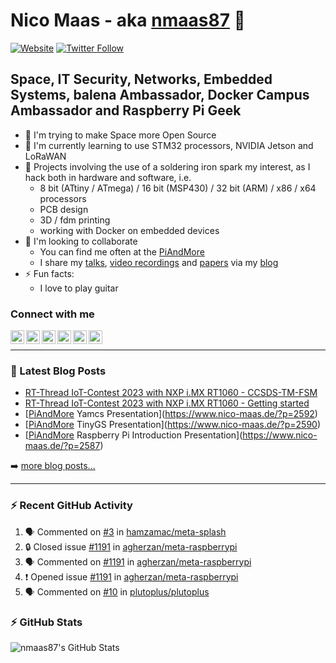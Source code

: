 # Nico Maas - aka [nmaas87][website] 👋

[![Website](https://img.shields.io/website?label=nico-maas.de&style=for-the-badge&url=https%3A%2F%2Fwww.nico-maas.de)](https://www.nico-maas.de)
[![Twitter Follow](https://img.shields.io/twitter/follow/nmaas87?color=1DA1F2&logo=twitter&style=for-the-badge)](https://twitter.com/intent/follow?original_referer=https%3A%2F%2Fgithub.com%2Fnmaas87&screen_name=nmaas87)

## Space, IT Security, Networks, Embedded Systems, balena Ambassador, Docker Campus Ambassador and Raspberry Pi Geek

- 🔭 I'm trying to make Space more Open Source
- 🌱 I'm currently learning to use STM32 processors, NVIDIA Jetson and LoRaWAN
- 🎉 Projects involving the use of a soldering iron spark my interest, as I hack both in hardware and software, i.e.
  - 8 bit (ATtiny / ATmega) / 16 bit (MSP430) / 32 bit (ARM) / x86 / x64 processors
  - PCB design
  - 3D / fdm printing
  - working with Docker on embedded devices
- 👯 I'm looking to collaborate
  - You can find me often at the [PiAndMore][piandmore]
  - I share my [talks], [video recordings] and [papers] via my [blog][website]
- ⚡ Fun facts:
  - I love to play guitar

### Connect with me

[<img align="left" alt="nico-maas.de" width="22px" src="https://cdn.simpleicons.org/wordpress" />][website]
[<img align="left" alt="nicomaas | Keybase" width="22px" src="https://cdn.simpleicons.org/keybase" />][keybase]
[<img align="left" alt="nmaas87 | Twitter" width="22px" src="https://cdn.simpleicons.org/twitter" />][twitter]
[<img align="left" alt="@nmaas87@chaos.social | Mastodon" width="22px" src="https://cdn.simpleicons.org/mastodon" />][mastodon]
[<img align="left" alt="nicomaas | LinkedIn" width="22px" src="https://cdn.simpleicons.org/linkedin" />][linkedin]
[<img align="left" alt="nmaas87 | Hackster" width="22px" src="https://cdn.simpleicons.org/hackster" />][hackster]



<br />

---

### 📕 Latest Blog Posts

<!-- BLOG-POST-LIST:START -->
- [RT-Thread IoT-Contest 2023 with NXP i.MX RT1060 - CCSDS-TM-FSM](https://www.nico-maas.de/?p=2600)
- [RT-Thread IoT-Contest 2023 with NXP i.MX RT1060 - Getting started](https://www.nico-maas.de/?p=2595)
- [[PiAndMore] Yamcs Presentation](https://www.nico-maas.de/?p=2592)
- [[PiAndMore] TinyGS Presentation](https://www.nico-maas.de/?p=2590)
- [[PiAndMore] Raspberry Pi Introduction Presentation](https://www.nico-maas.de/?p=2587)
<!-- BLOG-POST-LIST:END -->

➡️ [more blog posts...](https://www.nico-maas.de)

---

### :zap: Recent GitHub Activity
  
<!--START_SECTION:activity-->
1. 🗣 Commented on [#3](https://github.com/hamzamac/meta-splash/issues/3) in [hamzamac/meta-splash](https://github.com/hamzamac/meta-splash)
2. 🔒 Closed issue [#1191](https://github.com/agherzan/meta-raspberrypi/issues/1191) in [agherzan/meta-raspberrypi](https://github.com/agherzan/meta-raspberrypi)
3. 🗣 Commented on [#1191](https://github.com/agherzan/meta-raspberrypi/issues/1191) in [agherzan/meta-raspberrypi](https://github.com/agherzan/meta-raspberrypi)
4. ❗ Opened issue [#1191](https://github.com/agherzan/meta-raspberrypi/issues/1191) in [agherzan/meta-raspberrypi](https://github.com/agherzan/meta-raspberrypi)
5. 🗣 Commented on [#10](https://github.com/plutoplus/plutoplus/issues/10) in [plutoplus/plutoplus](https://github.com/plutoplus/plutoplus)
<!--END_SECTION:activity-->

### :zap: GitHub Stats

  <img align="left" alt="nmaas87's GitHub Stats" src="https://github-readme-stats.codestackr.vercel.app/api?username=nmaas87&show_icons=true&hide_border=true" />


[website]: https://www.nico-maas.de
[twitter]: https://twitter.com/nmaas87
[linkedin]: https://linkedin.com/in/nicomaas
[keybase]: https://keybase.io/nicomaas
[hackster]: https://www.hackster.io/nmaas87
[mastodon]: https://chaos.social/@nmaas87
[piandmore]: https://piandmore.de/en/
[talks]: https://www.nico-maas.de/?cat=392
[video recordings]: https://www.nico-maas.de/?page_id=1244
[papers]: https://www.nico-maas.de/?cat=301
